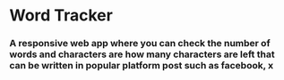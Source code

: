 <h1>Word Tracker</h1>
<h3>A responsive web app where you can check the number of words and characters are how many characters are left that can be written in popular platform post such as facebook, x</h3>
